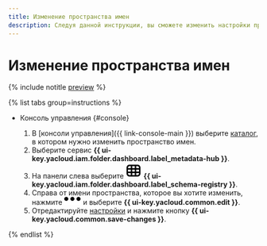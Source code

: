 ```yaml
---
title: Изменение пространства имен
description: Следуя данной инструкции, вы сможете изменить настройки пространства имен.
---
```


# Изменение пространства имен

{% include notitle [preview](../../_includes/note-preview.md) %}

{% list tabs group=instructions %}

- Консоль управления {#console}
  
  1. В [консоли управления]({{ link-console-main }}) выберите [каталог](../../resource-manager/concepts/resources-hierarchy.md#folder), в котором нужно изменить пространство имен.
  1. Выберите сервис **{{ ui-key.yacloud.iam.folder.dashboard.label_metadata-hub }}**.
  1. Hа панели слева выберите ![image](../../_assets/console-icons/layout-cells.svg) **{{ ui-key.yacloud.iam.folder.dashboard.label_schema-registry }}**.
  1. Справа от имени пространства, которое вы хотите изменить, нажмите ![horizontal-ellipsis](../../_assets/horizontal-ellipsis.svg) и выберите **{{ ui-key.yacloud.common.edit }}**.
  1. Отредактируйте [настройки](create-name-space.md) и нажмите кнопку **{{ ui-key.yacloud.common.save-changes }}**.

{% endlist %}
